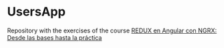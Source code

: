 # UsersApp
Repository with the exercises of the course [REDUX en Angular con NGRX: Desde las bases hasta la práctica](https://www.udemy.com/course/redux-ngrx-angular/)
